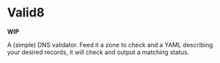 # Valid8

**WIP**

A (simple) DNS validator. Feed it a zone to check and a YAML describing your desired records, it will check and output a matching status.
